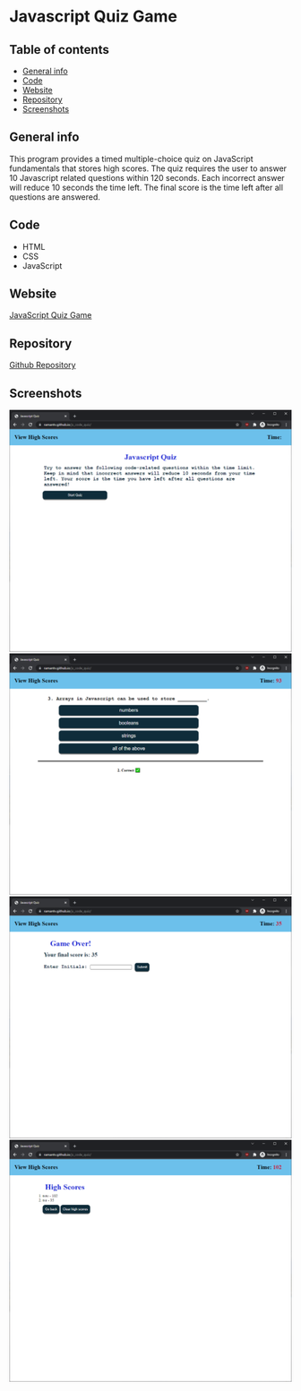 # Javascript Quiz Game

## Table of contents
* [General info](#general-info)
* [Code](#Code)
* [Website](#webpage-URL)
* [Repository](#repo)
* [Screenshots](#screenshots)

## General info
This program provides a timed multiple-choice quiz on JavaScript fundamentals that stores high scores. The quiz requires the user to answer 10 Javascript related questions within 120 seconds. Each incorrect answer will reduce 10 seconds the time left. The final score is the time left after all questions are answered.

## Code 
* HTML
* CSS
* JavaScript

## Website
[JavaScript Quiz Game](https://ramantv.github.io/js_code_quiz/)

## Repository
[Github Repository](https://github.com/ramantv/js_code_quiz)

## Screenshots
![Quiz Screenshot1](./assets/images/start_quiz_page.png)
![Quiz Screenshot2](./assets/images/quiz_question_page.png)
![Quiz Screenshot3](./assets/images/submit_score_page.png)
![Quiz Screenshot4](./assets/images/high_scores_page.png)
